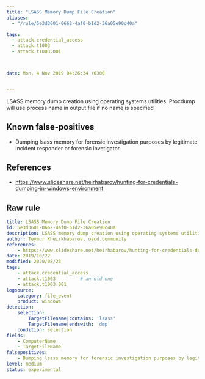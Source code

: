 ```yaml
---
title: "LSASS Memory Dump File Creation"
aliases:
  - "/rule/5e3d3601-0662-4af0-b1d2-36a05e90c40a"

tags:
  - attack.credential_access
  - attack.t1003
  - attack.t1003.001



date: Mon, 4 Nov 2019 04:26:34 +0300


---
```


LSASS memory dump creation using operating systems utilities. Procdump will use process name in output file if no name is specified

<!--more-->


## Known false-positives

* Dumping lsass memory for forensic investigation purposes by legitimate incident responder or forensic invetigator



## References

* https://www.slideshare.net/heirhabarov/hunting-for-credentials-dumping-in-windows-environment


## Raw rule
```yaml
title: LSASS Memory Dump File Creation
id: 5e3d3601-0662-4af0-b1d2-36a05e90c40a
description: LSASS memory dump creation using operating systems utilities. Procdump will use process name in output file if no name is specified
author: Teymur Kheirkhabarov, oscd.community
references:
    - https://www.slideshare.net/heirhabarov/hunting-for-credentials-dumping-in-windows-environment
date: 2019/10/22
modified: 2020/08/23
tags:
    - attack.credential_access
    - attack.t1003         # an old one
    - attack.t1003.001
logsource:
    category: file_event
    product: windows
detection:
    selection:
        TargetFilename|contains: 'lsass'
        TargetFilename|endswith: 'dmp'
    condition: selection
fields:
    - ComputerName
    - TargetFileName
falsepositives:
    - Dumping lsass memory for forensic investigation purposes by legitimate incident responder or forensic invetigator
level: medium
status: experimental

```
